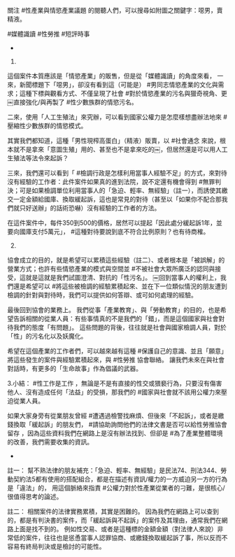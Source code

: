---
---
關注 #性產業與情慾產業議題 的閱聽人們，可以搜尋如附圖之關鍵字：噁男，賣精液。

#媒體識讀 #性勞推 #短評時事

-
1.
這個案件本質應該是「情慾產業」的販售，但是從「媒體識讀」的角度來看，
一來，新聞標題下「噁男」，卻沒有看到這（可能是） #男同志情慾產業的文化與需求；這種下標與觀看方式、不僅呈現了社會 #對於情慾產業的污名與獵奇視角、更￼直接強化/與再製了 #性少數族群的情慾污名。

二來，使用「人工生殖法」來究辦，可以看到國家公權力是怎麼樣想盡辦法地來 #壓縮性少數族群的情慾模式。

其實我們都知道，這種「男性現榨高蛋白」（精液）販賣，以 #社會通念 來說，根本就不是拿來「意圖生殖」用的、甚至也不是拿來吃的￼，但居然還是可以用人工生殖法等法令來起訴？

三來，我們還可以看到「 #檢調行政是怎樣利用當事人經驗不足」的方式，來對待沒有經驗的工作者：此件案件如果真的進到法院，說不定還有機會得到 #無罪判決；可是如果檢調單位利用當事人的「急迫、輕率、無經驗」（註一），而誘使其繳交一定金額給國庫、換取緩起訴，這也是常見的對待（甚至以「如果你不配合那我們就只好送辦」的話術恐嚇）沒有經驗的工作者的方法。

在這件案件中，每件350到500的價格，居然可以提起「因此處分緩起訴1年，並要向國庫支付5萬元」， #這種對待要說到底不符合比例原則？也有待商榷。

2.
協會成立的目的，就是希望可以累積這些經驗（註二）、或者根本是「被誤解」的營業方式；也許有些情慾產業的模式與空間並 #不被社會大眾所廣泛的認同與接受，這就是這就是我們試圖澄清、對抗的「性污名」。
￼回到當事人的權利上，我們還是希望可以 #將這些被檢調的經驗累積起來、並在下一位類似情況的朋友遭到檢調的針對與對待時，我們可以提供如何答辯、或可如何處理的經驗。

最後回到協會的業務上。
我們從事「產業教育」、與「勞動教育」的目的，也是希望告訴相關的從業人員：有些事情真的不是我們的「錯」，而是這個國家與社會對待我們的態度「有問題」。
這些問題的背後，往往就是社會與國家檢調人員，對於「性」的污名化以及妖魔化。

希望在這個產業的工作者們，可以越來越有這種 #保護自己的意識、並且「願意」將這些發生的案件與經驗累積起來，與 #性勞推 協會聯絡。
讓我們未來在與社會對話時，有更多的「生命故事」作為倡議的武器。

3.小結：
#性工作是工作 ，無論是不是有直接的性交或猥褻行為，只要沒有傷害他人、沒有造成任何「法益」的受損，那我們的 #國家與社會就不該用公權力來壓迫從業人員。

如果大家身旁有從業朋友曾經 #遭遇過檢警找麻煩、但後來「不起訴」，或者是繳錢換取「緩起訴」的朋友們， #請協助詢問他們的法律文書是否可以給性勞推協會留存 ，因為這些資料我們在網路上是沒有辦法找到、但卻是 #為了產業整體環境的改善，我們需要收集的資訊。

-
註一：
幫不熟法律的朋友補充：「急迫、輕率、無經驗」是民法74、刑法344、勞動契約法5都有使用的搭配組合，都是在描述有資訊/權力的一方威迫另一方的行為是「違法」的，
 用這個脈絡來指責 #公權力對於性產業從業者的刁難，是很核心/很值得思考的論述。

註二：
相關案件的法律實務累積，其實是困難的。
因為我們在網路上可以查到的，都是有判決書的案件，而「緩起訴與不起訴」的案件及其理由，通常我們在網路上面是找不到的。
例如性交易、或者是這種標的金額金額（對法律人來說）非常低的案件，往往也是慫恿當事人認罪協商、或繳錢換取緩起訴了事，所以反而不容易有終局判決或是檢討的可能性。
